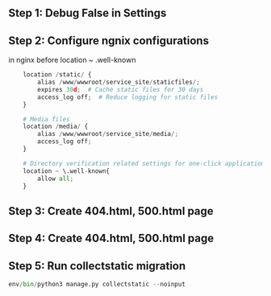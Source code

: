 ## Step 1: Debug False in Settings
## Step 2: Configure ngnix configurations
in nginx before location ~ \.well-known
```py
    location /static/ {
        alias /www/wwwroot/service_site/staticfiles/;
        expires 30d;  # Cache static files for 30 days
        access_log off;  # Reduce logging for static files
    }

    # Media files
    location /media/ {
        alias /www/wwwroot/service_site/media/;
        access_log off;
    }

    # Directory verification related settings for one-click application for SSL certificate
    location ~ \.well-known{
        allow all;
    }
```
## Step 3: Create 404.html, 500.html page
## Step 4: Create 404.html, 500.html page
## Step 5: Run collectstatic migration
```py
env/bin/python3 manage.py collectstatic --noinput
```
